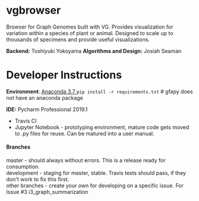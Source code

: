 # vgbrowser
Browser for Graph Genomes built with VG.  Provides visualization for variation within a species of plant or animal. Designed to scale up to thousands of specimens and provide useful visualizations.

**Backend:** Toshiyuki Yokoyama
**Algorithms and Design:** Josiah Seaman


# Developer Instructions
**Environment**: [Anaconda 3.7 ](https://www.anaconda.com/distribution/)
`pip install -r requirements.txt`  # gfapy does not have an anaconda package

**IDE:**  Pycharm Professional 2019.1  
* Travis CI
* Jupyter Notebook - prototyping environment, mature code gets moved to .py files for reuse.  Can be matured into a user manual.

#### Branches
master - should always without errors.  This is a release ready for consumption.  
development - staging for master, stable. Travis tests should pass, if they don't work to fix this first.  
other branches - create your own for developing on a specific issue.  For Issue #3  i3_graph_summarization
